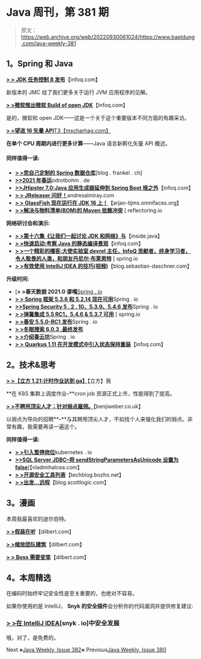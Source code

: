 # Java 周刊，第 381 期

> 原文：<https://web.archive.org/web/20220930061024/https://www.baeldung.com/java-weekly-381>

## 1。Spring 和 Java

[**> > JDK 任务控制 8 发布**](https://web.archive.org/web/20220524120723/https://www.infoq.com/news/2021/04/jdk-mission-control-8-released/)【infoq.com】

新版本的 JMC 给了我们更多关于运行 JVM 应用程序的见解。

[**> >微软推出微软 Build of open JDK**](https://web.archive.org/web/20220524120723/https://www.infoq.com/news/2021/04/microsoft-build-of-openjdk/)【infoq.com】

是的，微软和 open JDK——这是一个关于这个重要版本不同方面的有趣采访。

[**> >望进 16 矢量 API**T3【mscharhag.com】](https://web.archive.org/web/20220524120723/https://www.mscharhag.com/java/vector-api)

**在单个 CPU 周期内进行更多计算**——Java 语言新孵化矢量 API 概述。

#### 同样值得一读:

*   [**> >您自己定制的 Spring 数据仓库**](https://web.archive.org/web/20220524120723/https://blog.frankel.ch/custom-spring-data-repository/)[blog . frankel . ch]
*   [**>>2021 年春运**](https://web.archive.org/web/20220524120723/http://www.odrotbohm.de/2021/04/Spring-RESTBucks-in-2021/)odrotbohm . de
*   [**>>JHipster 7.0:Java 应用生成器延伸到 Spring Boot 根之外**](https://web.archive.org/web/20220524120723/https://www.infoq.com/news/2021/04/jhipster-java-app-generator/)【infoq.com】
*   [**> > JReleaser 问好！**](https://web.archive.org/web/20220524120723/https://andresalmiray.com/jreleaser-says-hello/)andresalmiray.com
*   [**> > GlassFish 现在运行在 JDK 16 上！**](https://web.archive.org/web/20220524120723/https://arjan-tijms.omnifaces.org/2021/04/glassfish-now-runs-on-jdk-16.html)【arjan-tijms.omnifaces.org】
*   [**> >解决与物料清单(BOM)的 Maven 依赖冲突**](https://web.archive.org/web/20220524120723/https://reflectoring.io/maven-bom/) [ reflectoring.io

**网络研讨会和演示:**

*   [**> >第十六集《让我们一起讨论 JDK 和网络》与**](https://web.archive.org/web/20220524120723/https://inside.java/2021/04/12/podcast-016/)【inside.java】
*   [**> >快速启动:考察 Java 的静态编译景观**](https://web.archive.org/web/20220524120723/https://www.infoq.com/presentations/java-start-fast-graal-substrate/)【infoq.com】
*   [**> >一个精彩的播客:大使实验室 devrel 主任，InfoQ 贡献者，终身学习者，令人敬畏的人类，和朋友丹尼尔·布莱恩特**](https://web.archive.org/web/20220524120723/https://spring.io/blog/2021/04/08/a-bootiful-podcast-ambassador-labs-devrel-director-infoq-contributor-lifelong-learner-and-awesome-human-and-friend-daniel-bryant) [ spring.io
*   [**> >有效使用 IntelliJ IDEA 的技巧(视频)**](https://web.archive.org/web/20220524120723/https://blog.sebastian-daschner.com/entries/tips-on-intellij)【blog.sebastian-daschner.com】

**升级时间:**

*   [**> >春天数据 2021.0 谬嘎**[Spring . io](https://web.archive.org/web/20220524120723/https://spring.io/blog/2021/04/14/spring-data-2021-0-goes-ga)
*   [**> > Spring 框架 5.3.6 和 5.2.14 现在可用**](https://web.archive.org/web/20220524120723/https://spring.io/blog/2021/04/12/spring-security-5-2-10-5-3-9-and-5-4-6-released)Spring . io
*   [**>>Spring Security 5 . 2 . 10、5.3.9、5.4.6 发布**](https://web.archive.org/web/20220524120723/https://spring.io/blog/2021/04/12/spring-security-5-2-10-5-3-9-and-5-4-6-released)Spring . io
*   [**> >弹簧集成 5.5 RC1，5.4.6 & 5.3.7 可用**](https://web.archive.org/web/20220524120723/https://spring.io/blog/2021/04/14/spring-integration-5-5-rc1-5-4-6-5-3-7-available) [ spring.io
*   [**> >春安 5.5.0-RC1 发布**](https://web.archive.org/web/20220524120723/https://spring.io/blog/2021/04/12/spring-security-5-5-0-rc1-released)Spring . io
*   [**> >冬眠搜索 6.0.3 .最终发布**](https://web.archive.org/web/20220524120723/https://in.relation.to/2021/04/14/hibernate-search-6-0-3-Final/)
*   [**> >介绍春云坊**](https://web.archive.org/web/20220524120723/https://spring.io/blog/2021/04/13/introducing-spring-cloud-square)Spring . io
*   [**> > Quarkus 1.11 在开发模式中引入状态保持重装**](https://web.archive.org/web/20220524120723/https://www.infoq.com/news/2021/04/quarkus-state-preserving-reload)【infoq.com】

## 2。技术&思考

[**> >【立方 1.21:计时作业达到 ga】**](https://web.archive.org/web/20220524120723/https://kubernetes.io/blog/2021/04/09/kubernetes-release-1.21-cronjob-ga/)【立方】我

**在 K8S 集群上调度作业–**cron job 资源正式上市，性能得到了提高。

[**> >不聘用顶尖人才；针对弱点雇佣。**](https://web.archive.org/web/20220524120723/https://benjiweber.co.uk/blog/2021/04/10/dont-hire-top-talent-hire-for-weaknesses/)【benjiweber.co.uk】

以弱点为导向的招聘**–**与其聘用顶尖人才，不如找个人来强化我们的弱点。非常有趣，我需要再读一遍这个。

**同样值得一读:**

*   [**> >引入暂停岗位**](https://web.archive.org/web/20220524120723/https://kubernetes.io/blog/2021/04/12/introducing-suspended-jobs/)kubernetes . io
*   [**>>SQL Server JDBC–将 sendStringParametersAsUnicode 设置为 false**](https://web.archive.org/web/20220524120723/https://vladmihalcea.com/sql-server-jdbc-sendstringparametersasunicode/)[【vladmihalcea.com】
*   [**> >开源安全工具列表**](https://web.archive.org/web/20220524120723/https://techblog.bozho.net/list-of-open-source-security-tools/)【techblog.bozho.net】
*   [**> >出发…远程**](https://web.archive.org/web/20220524120723/https://blog.scottlogic.com/2021/04/09/starting-out-remotely.html)【blog.scottlogic.com】

## 3。漫画

本周我最喜欢的迪尔伯特。

[**> >假装在听**](https://web.archive.org/web/20220524120723/https://dilbert.com/strip/2021-04-13)【dilbert.com】

[**> >缩放团队建筑**](https://web.archive.org/web/20220524120723/https://dilbert.com/strip/2021-04-09)【dilbert.com】

[**> > Boss 需要变笨**](https://web.archive.org/web/20220524120723/https://dilbert.com/strip/2021-04-12)【dilbert.com】

## 4。本周精选

在编码时始终牢记安全性是至关重要的，也绝对不容易。

如果你使用的是 IntelliJ， **Snyk 的安全插件**会分析你的代码漏洞并提供修复建议:

### [> >在 IntelliJ IDEA](/web/20220524120723/https://www.baeldung.com/snyk-intellij-plugin)[snyk . io]中安全发展

哦，对了，是免费的。

Next **»**[Java Weekly, Issue 382](/web/20220524120723/https://www.baeldung.com/java-weekly-382)**«** Previous[Java Weekly, Issue 380](/web/20220524120723/https://www.baeldung.com/java-weekly-380)
